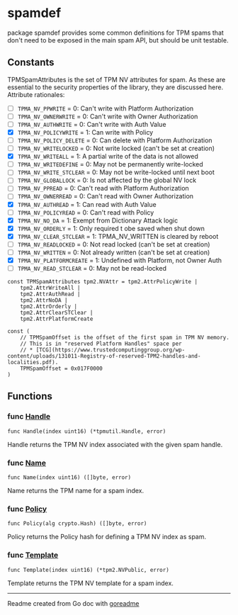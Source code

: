 # spamdef

package spamdef provides some common definitions for TPM spams that don't
need to be exposed in the main spam API, but should be unit testable.

## Constants

TPMSpamAttributes is the set of TPM NV attributes for spam. As these are essential
to the security properties of the library, they are discussed here.
Attribute rationales:
* [ ] `TPMA_NV_PPWRITE` = 0: Can't write with Platform Authorization
* [ ] `TPMA_NV_OWNERWRITE` = 0: Can't write with Owner Authorization
* [ ] `TPMA_NV_AUTHWRITE` = 0: Can't write with Auth Value
* [x] `TPMA_NV_POLICYWRITE` = 1: Can write with Policy
* [ ] `TPMA_NV_POLICY_DELETE` = 0: Can delete with Platform Authorization
* [ ] `TPMA_NV_WRITELOCKED` = 0: Not write locked (can't be set at creation)
* [x] `TPMA_NV_WRITEALL` = 1: A partial write of the data is not allowed
* [ ] `TPMA_NV_WRITEDEFINE` = 0: May not be permanently write-locked
* [ ] `TPMA_NV_WRITE_STCLEAR` = 0: May not be write-locked until next boot
* [ ] `TPMA_NV_GLOBALLOCK` = 0: Is not affected by the global NV lock
* [ ] `TPMA_NV_PPREAD` = 0: Can't read with Platform Authorization
* [ ] `TPMA_NV_OWNERREAD` = 0: Can't read with Owner Authorization
* [x] `TPMA_NV_AUTHREAD` = 1: Can read with Auth Value
* [ ] `TPMA_NV_POLICYREAD` = 0: Can't read with Policy
* [x] `TPMA_NV_NO_DA` = 1: Exempt from Dictionary Attack logic
* [x] `TPMA_NV_ORDERLY` = 1: Only required t obe saved when shut down
* [x] `TPMA_NV_CLEAR_STCLEAR` = 1: TPMA_NV_WRITTEN is cleared by reboot
* [ ] `TPMA_NV_READLOCKED` = 0: Not read locked (can't be set at creation)
* [ ] `TPMA_NV_WRITTEN` = 0: Not already written (can't be set at creation)
* [x] `TPMA_NV_PLATFORMCREATE` = 1: Undefined with Platform, not Owner Auth
* [ ] `TPMA_NV_READ_STCLEAR` = 0: May not be read-locked

```golang
const TPMSpamAttributes tpm2.NVAttr = tpm2.AttrPolicyWrite |
    tpm2.AttrWriteAll |
    tpm2.AttrAuthRead |
    tpm2.AttrNoDA |
    tpm2.AttrOrderly |
    tpm2.AttrClearSTClear |
    tpm2.AttrPlatformCreate
```

```golang
const (
    // TPMSpamOffset is the offset of the first spam in TPM NV memory.
    // This is in "reserved Platform Handles" space per
    // * [TCG](https://www.trustedcomputinggroup.org/wp-content/uploads/131011-Registry-of-reserved-TPM2-handles-and-localities.pdf).
    TPMSpamOffset = 0x017F0000
)
```

## Functions

### func [Handle](/pkg/spamdef/spamdef.go#L57)

`func Handle(index uint16) (*tpmutil.Handle, error)`

Handle returns the TPM NV index associated with the given spam handle.

### func [Name](/pkg/spamdef/spamdef.go#L92)

`func Name(index uint16) ([]byte, error)`

Name returns the TPM name for a spam index.

### func [Policy](/pkg/spamdef/spamdef.go#L85)

`func Policy(alg crypto.Hash) ([]byte, error)`

Policy returns the Policy hash for defining a TPM NV index as spam.

### func [Template](/pkg/spamdef/spamdef.go#L66)

`func Template(index uint16) (*tpm2.NVPublic, error)`

Template returns the TPM NV template for a spam index.

---
Readme created from Go doc with [goreadme](https://github.com/posener/goreadme)
